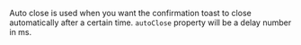 Auto close is used when you want the confirmation toast to close automatically after a certain time. `autoClose` property will be a delay number in ms.
